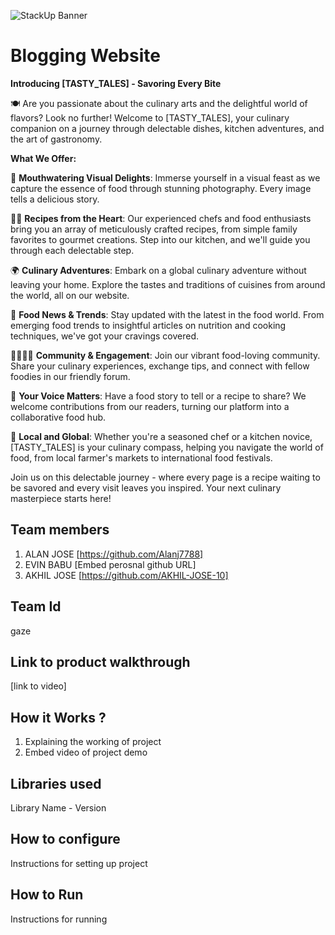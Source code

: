 ![StackUp Banner]([https://tinkerhub.frappe.cloud/files/stackup%20banner.jpeg])
# Blogging Website

**Introducing [TASTY_TALES] - Savoring Every Bite**

🍽️ Are you passionate about the culinary arts and the delightful world of flavors? Look no further! Welcome to [TASTY_TALES], your culinary companion on a journey through delectable dishes, kitchen adventures, and the art of gastronomy.

**What We Offer:**

📸 **Mouthwatering Visual Delights**: Immerse yourself in a visual feast as we capture the essence of food through stunning photography. Every image tells a delicious story.

👩‍🍳 **Recipes from the Heart**: Our experienced chefs and food enthusiasts bring you an array of meticulously crafted recipes, from simple family favorites to gourmet creations. Step into our kitchen, and we'll guide you through each delectable step.

🌍 **Culinary Adventures**: Embark on a global culinary adventure without leaving your home. Explore the tastes and traditions of cuisines from around the world, all on our website.

📰 **Food News & Trends**: Stay updated with the latest in the food world. From emerging food trends to insightful articles on nutrition and cooking techniques, we've got your cravings covered.

👨‍👩‍👧‍👦 **Community & Engagement**: Join our vibrant food-loving community. Share your culinary experiences, exchange tips, and connect with fellow foodies in our friendly forum.

📢 **Your Voice Matters**: Have a food story to tell or a recipe to share? We welcome contributions from our readers, turning our platform into a collaborative food hub.

📍 **Local and Global**: Whether you're a seasoned chef or a kitchen novice, [TASTY_TALES] is your culinary compass, helping you navigate the world of food, from local farmer's markets to international food festivals.


Join us on this delectable journey - where every page is a recipe waiting to be savored and every visit leaves you inspired. Your next culinary masterpiece starts here!

## Team members
1. ALAN JOSE [https://github.com/Alanj7788]
2. EVIN BABU [Embed perosnal github URL]
3. AKHIL JOSE [https://github.com/AKHIL-JOSE-10]
## Team Id
gaze
## Link to product walkthrough
[link to video]
## How it Works ?
1. Explaining the working of project
2. Embed video of project demo
## Libraries used
Library Name - Version
## How to configure
Instructions for setting up project
## How to Run
Instructions for running
